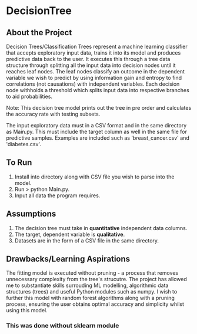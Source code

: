 # DecisionTree

## About the Project

Decision Trees/Classification Trees represent a machine learning classifier that accepts exploratory 
input data, trains it into its model and produces predictive data back to the user. It executes this
through a tree data structure through splitting all the input data into decision nodes until it reaches
leaf nodes. The leaf nodes classify an outcome in the dependent variable we wish to predict by using
information gain and entropy to find correlations (not causations) with independent variables. Each 
decision node withholds a threshold which splits input data into respective branches to aid probabilities.

Note: This decision tree model prints out the tree in pre order and calculates the accuracy rate with
testing subsets.

The input exploratory data must in a CSV format and in the same directory as Main.py. This must
include the target column as well in the same file for predictive samples. Examples are included 
such as 'breast_cancer.csv' and 'diabetes.csv'.

## To Run

1. Install into directory along with CSV file you wish to parse into the model.
2. Run > python Main.py.
3. Input all data the program requires.

## Assumptions

1. The decision tree must take in **quantitative** independent data columns.
2. The target, dependent variable is **qualitative**.
3. Datasets are in the form of a CSV file in the same directory.

## Drawbacks/Learning Aspirations

The fitting model is executed without pruning - a process that removes unnecessary complexity 
from the tree's strucutre. The project has allowed me to substantiate skills surrouding ML modelling,
algorithmic data structures (trees) and useful Python modules such as numpy. I wish to further this
model with random forest algorithms along with a pruning process, ensuring the user obtains
optimal accuracy and simplicity whilst using this model.

### This was done without sklearn module
